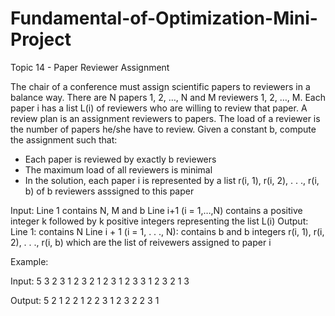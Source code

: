 # Fundamental-of-Optimization-Mini-Project
Topic 14 - Paper Reviewer Assignment

The chair of a conference must assign scientific papers to reviewers in a balance way. There are N papers 1, 2, …, N and M reviewers 1, 2, …, M. Each paper i has a list L(i) of reviewers who are willing to review that paper. A review plan is an assignment reviewers to papers. The load of a reviewer is the number of papers he/she have to review. Given a constant b, compute the assignment such that:
- Each paper is reviewed by exactly b reviewers
- The maximum load of all reviewers is minimal
- In the solution, each paper i is represented by a list r(i, 1), r(i, 2), . . ., r(i, b) of b reviewers asssigned to this paper

Input:
  Line 1 contains N, M and b
  Line i+1 (i = 1,…,N) contains a positive integer k followed by k positive integers representing the list L(i)
Output:
 Line 1: contains N
 Line i + 1 (i = 1, . . ., N): contains b and b integers r(i, 1), r(i, 2), . . ., r(i, b) which are the list of reivewers assigned to paper i

Example:

Input:
  5 3 2
  3 1 2 3 
  2 1 2
  3 1 2 3
  3 1 2 3 
  2 1 3

Output:
  5
  2 1 2
  2 1 2
  2 3 1
  2 3 2
  2 3 1
